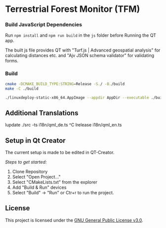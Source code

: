 # Terrestrial Forest Monitor (TFM)

### Build JavaScript Dependencies

Run ```npm install``` and ```npm run build``` in the ```js``` folder before Running the QT app.

The built js file provides QT with "Turf.js | Advanced geospatial analysis" for calculating distances etc. and "Ajv JSON schema validator" for validating forms.

### Build

```bash
cmake -DCMAKE_BUILD_TYPE:STRING=Release -S./ -B./build
make -C ./build

./linuxdeploy-static-x86_64.AppImage --appdir AppDir --executable ./build/tfm --output appimage

```

## Additional Translations
lupdate ./src -ts i18n/qml_de.ts ^C
lrelease i18n/qml_en.ts


## Setup in Qt Creator
The current setup is made to be edited in QT-Creator.

*Steps to get started:*
1. Clone Repository
2. Select "Open Project..."
3. Select "CMakeLists.txt" from the explorer
4. Add "Build & Run" devices
5. Select "Build" -> "Run" or Ctr+r to run the project.

## License
This project is licensed under the [GNU General Public License v3.0](https://github.com/Thuenen-Forest-Ecosystems/terrestrial-forest-monitor/blob/main/LICENSE.md).

